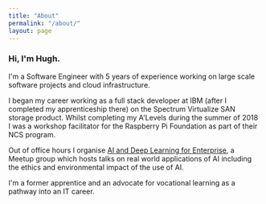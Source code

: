 ```yaml
---
title: "About"
permalink: "/about/"
layout: page
---
```


### Hi, I'm Hugh.

I'm a Software Engineer with 5 years of experience working on large scale software projects and cloud infrastructure.

I began my career working as a full stack developer at IBM (after I completed my apprenticeship there) on the Spectrum Virtualize SAN storage product. Whilst completing my A'Levels during the summer of 2018 I was a workshop facilitator for the Raspberry Pi Foundation as part of their NCS program. 

Out of office hours I organise [AI and Deep Learning for Enterprise](aidle.uk), a Meetup group which hosts talks on real world applications of AI including the ethics and environmental impact of the use of AI.

I'm a former apprentice and an advocate for vocational learning as a pathway into an IT career.